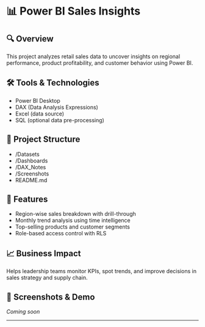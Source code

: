 # 📊 Power BI Sales Insights

## 🔍 Overview
This project analyzes retail sales data to uncover insights on regional performance, product profitability, and customer behavior using Power BI.

## 🛠 Tools & Technologies
- Power BI Desktop
- DAX (Data Analysis Expressions)
- Excel (data source)
- SQL (optional data pre-processing)

## 📁 Project Structure
- /Datasets
- /Dashboards
- /DAX_Notes
- /Screenshots
- README.md

## 🚀 Features
- Region-wise sales breakdown with drill-through
- Monthly trend analysis using time intelligence
- Top-selling products and customer segments
- Role-based access control with RLS

## 📈 Business Impact
Helps leadership teams monitor KPIs, spot trends, and improve decisions in sales strategy and supply chain.

## 🔗 Screenshots & Demo
*Coming soon*

---
